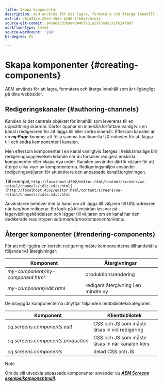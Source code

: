 ```yaml
---
title: Skapa komponenter
description: AEM används för att lagra, formatera och återge innehåll som är tillgängligt på dina webbsidor. Följ den här sidan om du vill veta mer om redigeringskanaler och återgivningskomponenter.
exl-id: a81e812e-29ed-45de-b2d0-1fb0a8c5ce1a
source-git-commit: 940a01cd3b9e4804bfab1a5970699271f624f087
workflow-type: tm+mt
source-wordcount: '289'
ht-degree: 0%

---
```


# Skapa komponenter {#creating-components}

AEM används för att lagra, formatera och återge innehåll som är tillgängligt på dina webbsidor.

## Redigeringskanaler {#authoring-channels}

Kanalen är det centrala objektet för innehåll som levereras till en uppsättning skärmar. Därför öppnar en innehållsförfattare vanligtvis en kanal i redigeraren för att lägga till eller ändra innehåll. Eftersom kanalen är en ***cq:Page*** kommer att följa samma traditionella UX-mönster för att lägga till och ändra komponenter i kanalen.

Men eftersom komponenter i en kanal vanligtvis återges i helskärmsläge blir redigeringsupplevelsen lidande när du försöker redigera enskilda komponenter eller skapa nya order. Kanalen använder därför väljare för att återge olika vyer av komponenterna. Redigeringsmiljön använder redigeringsväljaren för att aktivera den anpassade kanalåtergivningen.

Till exempel, `http://localhost:4502/editor.html/content/screens/we-retail/channels/idle.edit.html](http://localhost:4502/editor.html/content/screens/we-retail/channels/idle.edit.html`

Användaren behöver inte ta hand om att lägga till väljaren till URL-adressen när han/hon redigerar. En logik på klientsidan lyssnar på lagerväxlingshändelsen och lägger till väljaren om en kanal har den dedikerade resurstypen *skärmar/kärna/komponenter/kanal.*

## Återger komponenter {#rendering-components}

För att möjliggöra en korrekt redigering måste komponenterna tillhandahålla följande två återgivningar:

| **Komponent** | **Återgivningar** |
|---|---|
| *my-component/my-component.html* | produktionsrendering |
| *my-component/edit.html* | redigera återgivning i en mindre vy |

De inbyggda komponenterna utnyttjar följande klientbibliotekskategorier:

| **Komponent** | **Klientbibliotek** |
|---|---|
| *cq.screens.components.edit* | CSS och JS som måste läsas in vid redigering |
| *cq.screens.components.production* | CSS och JS som måste läsas in när kanalen körs |
| *cq.screens.components* | delad CSS och JS |

>[!NOTE]
>
>Om du vill utveckla anpassade komponenter använder du ***[AEM Screens exempelkomponentmall](https://github.com/Adobe-Marketing-Cloud/aem-screens-component-template)***.
